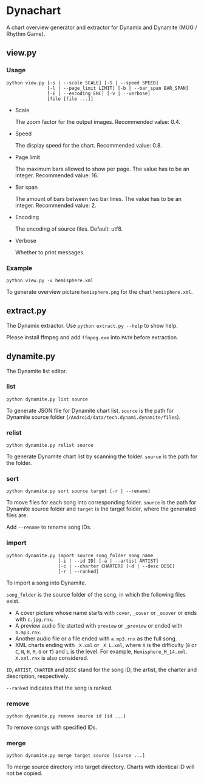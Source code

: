 # Dynachart
 A chart overview generator and extractor for Dynamix and Dynamite (MUG / Rhythm Game).

## view.py

### Usage

```shell
python view.py [-s | --scale SCALE] [-S | --speed SPEED] 
               [-l | --page_limit LIMIT] [-b | --bar_span BAR_SPAN]
               [-E | --encoding ENC] [-v | --verbose]
               [file [file ...]]
```

- Scale

  The zoom factor for the output images. Recommended value: 0.4.

- Speed

  The display speed for the chart. Recommended value: 0.8.

- Page limit

  The maximum bars allowed to show per page. The value has to be an integer. Recommended value: 16.

- Bar span

  The amount of bars between two bar lines.  The value has to be an integer. Recommended value: 2.

- Encoding

  The encoding of source files. Default: utf8.

- Verbose

  Whether to print messages.

### Example

```shell
python view.py -v hemisphere.xml
```

To generate overview picture `hemisphere.png` for the chart `hemisphere.xml`.

## extract.py

The Dynamix extractor. Use `python extract.py --help` to show help.

Please install ffmpeg and add `ffmpeg.exe` into `PATH` before extraction.

## dynamite.py

The Dynamite list editor.

### list

```shell
python dynamite.py list source
```

To generate JSON file for Dynamite chart list. `source` is the path for Dynamite source folder (`/Android/data/tech.dynami.dynamite/files`).

### relist

```shell
python dynamite.py relist source
```

To generate Dynamite chart list by scanning the folder. `source` is the path for the folder.

### sort

```shell
python dynamite.py sort source target [-r | --rename]
```

To move files for each song into corresponding folder. `source` is the path for Dynamite source folder and `target` is the target folder, where the generated files are.

Add `--rename` to rename song IDs.

### import

```shell
python dynamite.py import source song_folder song_name
                   [-i | --id ID] [-a | --artist ARTIST]
                   [-c | --charter CHARTER] [-d | --desc DESC]
                   [-r | --ranked]
```

To import a song into Dynamite.

`song_folder` is the source folder of the song, in which the following files exist.

- A cover picture whose name starts with `cover`, `_cover` or `_ocover` or ends with `c.jpg.rnx`.
- A preview audio file started with `preview` or `_preview` or ended with `b.mp3.rnx`.
- Another audio file or a file ended with `a.mp3.rnx` as the full song.
- XML charts ending with `_X.xml` or `_X_L.xml`, where `X` is the difficulty (`B` or `C`, `N`, `H`, `M`, `G` or `T`) and `L` is the level. For example, `Hemisphere_M_14.xml`. `X.xml.rnx` is also considered.

`ID`, `ARTIST`, `CHARTER` and `DESC` stand for the song ID, the artist, the charter and description, respectively.

`--ranked` indicates that the song is ranked.

### remove

```shell
python dynamite.py remove source id [id ...]
```

To remove songs with specified IDs.

### merge

```shell
python dynamite.py merge target source [source ...]
```

To merge source directory into target directory. Charts with identical ID will not be copied.
